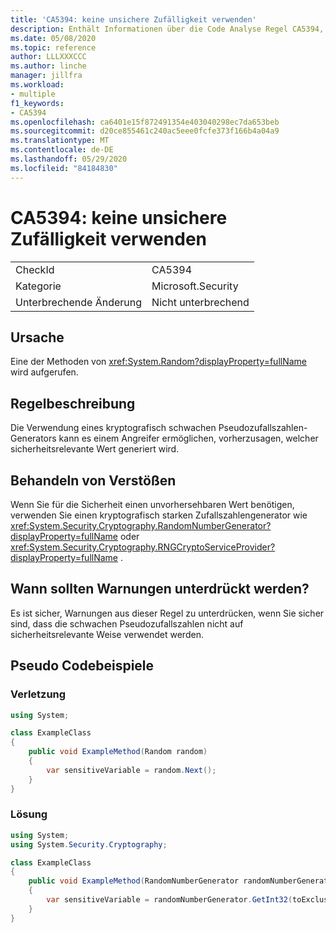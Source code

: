 ```yaml
---
title: 'CA5394: keine unsichere Zufälligkeit verwenden'
description: Enthält Informationen über die Code Analyse Regel CA5394, einschließlich der Gründe, der Behebung von Verstößen und der Zeit, zu der Sie unterdrückt werden soll.
ms.date: 05/08/2020
ms.topic: reference
author: LLLXXXCCC
ms.author: linche
manager: jillfra
ms.workload:
- multiple
f1_keywords:
- CA5394
ms.openlocfilehash: ca6401e15f872491354e403040298ec7da653beb
ms.sourcegitcommit: d20ce855461c240ac5eee0fcfe373f166b4a04a9
ms.translationtype: MT
ms.contentlocale: de-DE
ms.lasthandoff: 05/29/2020
ms.locfileid: "84184830"
---
```

# <a name="ca5394-do-not-use-insecure-randomness"></a>CA5394: keine unsichere Zufälligkeit verwenden

|||
|-|-|
|CheckId|CA5394|
|Kategorie|Microsoft.Security|
|Unterbrechende Änderung|Nicht unterbrechend|

## <a name="cause"></a>Ursache

Eine der Methoden von <xref:System.Random?displayProperty=fullName> wird aufgerufen.

## <a name="rule-description"></a>Regelbeschreibung

Die Verwendung eines kryptografisch schwachen Pseudozufallszahlen-Generators kann es einem Angreifer ermöglichen, vorherzusagen, welcher sicherheitsrelevante Wert generiert wird.

## <a name="how-to-fix-violations"></a>Behandeln von Verstößen

Wenn Sie für die Sicherheit einen unvorhersehbaren Wert benötigen, verwenden Sie einen kryptografisch starken Zufallszahlengenerator wie <xref:System.Security.Cryptography.RandomNumberGenerator?displayProperty=fullName> oder <xref:System.Security.Cryptography.RNGCryptoServiceProvider?displayProperty=fullName> .

## <a name="when-to-suppress-warnings"></a>Wann sollten Warnungen unterdrückt werden?

Es ist sicher, Warnungen aus dieser Regel zu unterdrücken, wenn Sie sicher sind, dass die schwachen Pseudozufallszahlen nicht auf sicherheitsrelevante Weise verwendet werden.

## <a name="pseudo-code-examples"></a>Pseudo Codebeispiele

### <a name="violation"></a>Verletzung

```csharp
using System;

class ExampleClass
{
    public void ExampleMethod(Random random)
    {
        var sensitiveVariable = random.Next();
    }
}
```

### <a name="solution"></a>Lösung

```csharp
using System;
using System.Security.Cryptography;

class ExampleClass
{
    public void ExampleMethod(RandomNumberGenerator randomNumberGenerator, int toExclusive)
    {
        var sensitiveVariable = randomNumberGenerator.GetInt32(toExclusive);
    }
}
```
